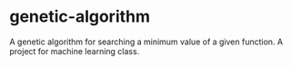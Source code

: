 # genetic-algorithm
A genetic algorithm for searching a minimum value of a given function. A project for machine learning class.

